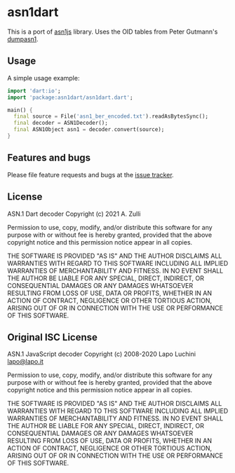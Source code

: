 # asn1dart

This is a port of [asn1js][asn1js] library.
Uses the OID tables from Peter Gutmann's [dumpasn1][dumpasn1].

[asn1js]: https://github.com/lapo-luchini/asn1js
[dumpasn1]: https://www.cs.auckland.ac.nz/~pgut001/#standards

## Usage

A simple usage example:

```dart
import 'dart:io';
import 'package:asn1dart/asn1dart.dart';

main() {
  final source = File('asn1_ber_encoded.txt').readAsBytesSync();
  final decoder = ASN1Decoder();
  final ASN1Object asn1 = decoder.convert(source);
}
```

## Features and bugs

Please file feature requests and bugs at the [issue tracker][tracker].

[tracker]: https://azulli.github.com/asn1dart/issues

## License

ASN.1 Dart decoder Copyright (c) 2021 A. Zulli

Permission to use, copy, modify, and/or distribute this software for any purpose with or without fee is hereby granted, provided that the above copyright notice and this permission notice appear in all copies.

THE SOFTWARE IS PROVIDED "AS IS" AND THE AUTHOR DISCLAIMS ALL WARRANTIES WITH REGARD TO THIS SOFTWARE INCLUDING ALL IMPLIED WARRANTIES OF MERCHANTABILITY AND FITNESS. IN NO EVENT SHALL THE AUTHOR BE LIABLE FOR ANY SPECIAL, DIRECT, INDIRECT, OR CONSEQUENTIAL DAMAGES OR ANY DAMAGES WHATSOEVER RESULTING FROM LOSS OF USE, DATA OR PROFITS, WHETHER IN AN ACTION OF CONTRACT, NEGLIGENCE OR OTHER TORTIOUS ACTION, ARISING OUT OF OR IN CONNECTION WITH THE USE OR PERFORMANCE OF THIS SOFTWARE.

## Original ISC License

ASN.1 JavaScript decoder Copyright (c) 2008-2020 Lapo Luchini <lapo@lapo.it>

Permission to use, copy, modify, and/or distribute this software for any purpose with or without fee is hereby granted, provided that the above copyright notice and this permission notice appear in all copies.

THE SOFTWARE IS PROVIDED "AS IS" AND THE AUTHOR DISCLAIMS ALL WARRANTIES WITH REGARD TO THIS SOFTWARE INCLUDING ALL IMPLIED WARRANTIES OF MERCHANTABILITY AND FITNESS. IN NO EVENT SHALL THE AUTHOR BE LIABLE FOR ANY SPECIAL, DIRECT, INDIRECT, OR CONSEQUENTIAL DAMAGES OR ANY DAMAGES WHATSOEVER RESULTING FROM LOSS OF USE, DATA OR PROFITS, WHETHER IN AN ACTION OF CONTRACT, NEGLIGENCE OR OTHER TORTIOUS ACTION, ARISING OUT OF OR IN CONNECTION WITH THE USE OR PERFORMANCE OF THIS SOFTWARE.
